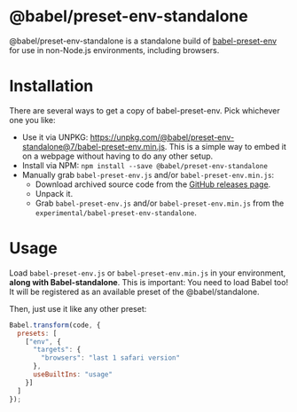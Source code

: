@babel/preset-env-standalone
=================

@babel/preset-env-standalone is a standalone build of [babel-preset-env](https://babeljs.io/docs/plugins/preset-env) for use in non-Node.js environments, including browsers.

Installation
============

There are several ways to get a copy of babel-preset-env. Pick whichever one you like:

- Use it via UNPKG: https://unpkg.com/@babel/preset-env-standalone@7/babel-preset-env.min.js. This is a simple way to embed it on a webpage without having to do any other setup.
- Install via NPM: `npm install --save @babel/preset-env-standalone`
- Manually grab `babel-preset-env.js` and/or `babel-preset-env.min.js`:
  * Download archived source code from the [GitHub releases page](https://github.com/babel/babel/releases).
  * Unpack it.
  * Grab `babel-preset-env.js` and/or `babel-preset-env.min.js` from the `experimental/babel-preset-env-standalone`.

Usage
=====

Load `babel-preset-env.js` or `babel-preset-env.min.js` in your environment, **along with Babel-standalone**. This is important: You need to load Babel too! It will be registered as an available preset of the @babel/standalone.

Then, just use it like any other preset:

```js
Babel.transform(code, {
  presets: [
    ["env", {
      "targets": {
        "browsers": "last 1 safari version"
      },
      useBuiltIns: "usage"
    }]
  ]
});
```
